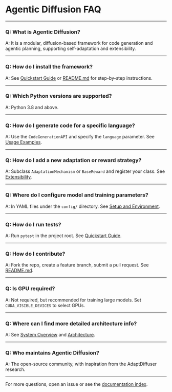 # Agentic Diffusion FAQ

---

### **Q: What is Agentic Diffusion?**
A: It is a modular, diffusion-based framework for code generation and agentic planning, supporting self-adaptation and extensibility.

---

### **Q: How do I install the framework?**
A: See [Quickstart Guide](quickstart.md) or [README.md](../README.md#installation) for step-by-step instructions.

---

### **Q: Which Python versions are supported?**
A: Python 3.8 and above.

---

### **Q: How do I generate code for a specific language?**
A: Use the `CodeGenerationAPI` and specify the `language` parameter. See [Usage Examples](usage_examples.md).

---

### **Q: How do I add a new adaptation or reward strategy?**
A: Subclass `AdaptationMechanism` or `BaseReward` and register your class. See [Extensibility](extensibility.md).

---

### **Q: Where do I configure model and training parameters?**
A: In YAML files under the `config/` directory. See [Setup and Environment](setup_and_env.md).

---

### **Q: How do I run tests?**
A: Run `pytest` in the project root. See [Quickstart Guide](quickstart.md).

---

### **Q: How do I contribute?**
A: Fork the repo, create a feature branch, submit a pull request. See [README.md](../README.md#contributing).

---

### **Q: Is GPU required?**
A: Not required, but recommended for training large models. Set `CUDA_VISIBLE_DEVICES` to select GPUs.

---

### **Q: Where can I find more detailed architecture info?**
A: See [System Overview](agentic_diffusion_overview.md) and [Architecture](architecture.md).

---

### **Q: Who maintains Agentic Diffusion?**
A: The open-source community, with inspiration from the AdaptDiffuser research.

---

For more questions, open an issue or see the [documentation index](agentic_diffusion_overview.md).
